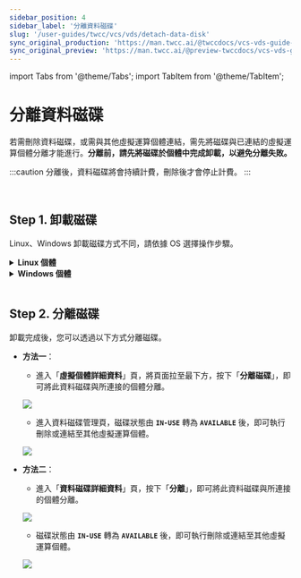 ```yaml
---
sidebar_position: 4
sidebar_label: '分離資料磁碟'
slug: '/user-guides/twcc/vcs/vds/detach-data-disk'
sync_original_production: 'https://man.twcc.ai/@twccdocs/vcs-vds-guide-detach-data-disk-zh' 
sync_original_preview: 'https://man.twcc.ai/@preview-twccdocs/vcs-vds-guide-detach-data-disk-zh' 
---
```


import Tabs from '@theme/Tabs';
import TabItem from '@theme/TabItem';

# 分離資料磁碟

若需刪除資料磁碟，或需與其他虛擬運算個體連結，需先將磁碟與已連結的虛擬運算個體分離才能進行。**分離前，請先將磁碟於個體中完成卸載，以避免分離失敗。**

:::caution
分離後，資料磁碟將會持續計費，刪除後才會停止計費。
:::

<br/>


## Step 1. 卸載磁碟

Linux、Windows 卸載磁碟方式不同，請依據 OS 選擇操作步驟。


<details>

<summary><b>Linux 個體</b></summary>

- [連結進入 Linux 虛擬運算個體](../connecting/linux/from-windows.md)，並使用以下指令來卸載 `/dev/vdb` 磁碟裝置。

``` 
sudo umount -d /dev/vdb
```

</details>

<div style={{'height':'8px'}}></div>

<details>

<summary><b>Windows 個體</b></summary>

- [連線進入 Windows 虛擬運算個體](../connecting/windows/from-windows.md)，並在 <i class="fa fa-search" aria-hidden="true"></i> 搜尋「**電腦管理**」，開啟應用程式。

![](https://cos.twcc.ai/SYS-MANUAL/uploads/upload_4dcce52be28b3142c19ab11b731c8f37.png)

- (1) 點選「**磁碟管理**」 (2) 對需卸載的磁碟按滑鼠右鍵 (3) 點選「**離線**」即可卸載磁碟。

![](https://cos.twcc.ai/SYS-MANUAL/uploads/upload_663e1d9437c5e7622d644b46a4824761.png)

</details>

<br/>


## Step 2. 分離磁碟

卸載完成後，您可以透過以下方式分離磁碟。

<Tabs>

<TabItem value="TWCC 入口網站" label="TWCC 入口網站">

- **方法一**：

    * 進入「**虛擬個體詳細資料**」頁，將頁面拉至最下方，按下「**分離磁碟**」，即可將此資料磁碟與所連接的個體分離。
    
    ![](https://cos.twcc.ai/SYS-MANUAL/uploads/upload_01c132346ceae317a3e8030f7988e51f.png)

    * 進入資料磁碟管理頁，磁碟狀態由 **`IN-USE`** 轉為 **`AVAILABLE`** 後，即可執行刪除或連結至其他虛擬運算個體。
    
    ![](https://cos.twcc.ai/SYS-MANUAL/uploads/upload_42fa93fc331006627f6111c6ff66addf.png)


- **方法二**：

    * 進入「**資料磁碟詳細資料**」頁，按下「**分離**」，即可將此資料磁碟與所連接的個體分離。

    ![](https://cos.twcc.ai/SYS-MANUAL/uploads/upload_96812d1834246d8aec869b5bd37baa8c.png)

    * 磁碟狀態由 **`IN-USE`** 轉為 **`AVAILABLE`** 後，即可執行刪除或連結至其他虛擬運算個體。
    
    ![](https://cos.twcc.ai/SYS-MANUAL/uploads/upload_42fa93fc331006627f6111c6ff66addf.png)

</TabItem>

<TabItem value="TWCC CLI" label="TWCC CLI (TBD)">

<br/>

</TabItem>

</Tabs>